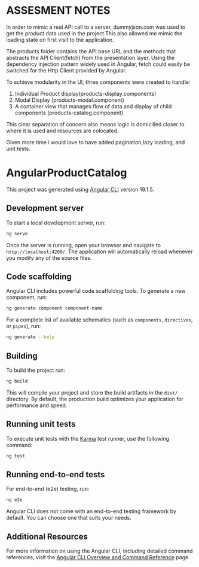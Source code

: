 # ASSESMENT NOTES

In order to mimic a real API call to a server, dummyjson.com was used to get the product data used in the project.This also allowed me mimic the loading state on first visit to the application.

The products folder contains the API base URL and the methods that abstracts the API Client(fetch) from the presentation layer. Using the dependency injection pattern widely used in Angular, fetch could easily be switched for the Http Client provided by Angular.

To achieve modularity in the UI, three components were created to handle:

1. Individual Product display(products-display.components)
2. Modal Display (products-modal.component)
3. A container view that manages flow of data and display of child components (products-catalog.component)

This clear separation of concern also means logic is domicilled closer to where it is used and resources are colocated.

Given more time i would love to have added pagination,lazy loading, and unit tests.

# AngularProductCatalog

This project was generated using [Angular CLI](https://github.com/angular/angular-cli) version 19.1.5.

## Development server

To start a local development server, run:

```bash
ng serve
```

Once the server is running, open your browser and navigate to `http://localhost:4200/`. The application will automatically reload whenever you modify any of the source files.

## Code scaffolding

Angular CLI includes powerful code scaffolding tools. To generate a new component, run:

```bash
ng generate component component-name
```

For a complete list of available schematics (such as `components`, `directives`, or `pipes`), run:

```bash
ng generate --help
```

## Building

To build the project run:

```bash
ng build
```

This will compile your project and store the build artifacts in the `dist/` directory. By default, the production build optimizes your application for performance and speed.

## Running unit tests

To execute unit tests with the [Karma](https://karma-runner.github.io) test runner, use the following command:

```bash
ng test
```

## Running end-to-end tests

For end-to-end (e2e) testing, run:

```bash
ng e2e
```

Angular CLI does not come with an end-to-end testing framework by default. You can choose one that suits your needs.

## Additional Resources

For more information on using the Angular CLI, including detailed command references, visit the [Angular CLI Overview and Command Reference](https://angular.dev/tools/cli) page.
